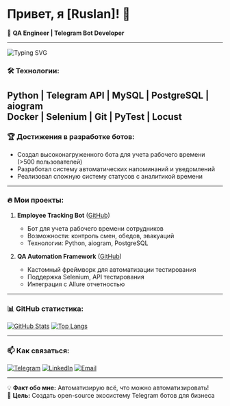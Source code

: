 # Привет, я [Ruslan]! 👋

🚀 **QA Engineer | Telegram Bot Developer**  

---
![Typing SVG](https://readme-typing-svg.herokuapp.com/?lines=QA+Engineer;Telegram+Bot+Developer;Python+Enthusiast)

### 🛠 Технологии:
Python | Telegram API | MySQL | PostgreSQL | aiogram  
Docker | Selenium | Git | PyTest | Locust
---

### 🏆 Достижения в разработке ботов:
- Создал высоконагруженного бота для учета рабочего времени (>500 пользователей)
- Разработал систему автоматических напоминаний и уведомлений
- Реализовал сложную систему статусов с аналитикой времени


---

### 🔥 Мои проекты:
1. **Employee Tracking Bot** ([GitHub](ссылка))  
   - Бот для учета рабочего времени сотрудников
   - Возможности: контроль смен, обедов, эвакуаций
   - Технологии: Python, aiogram, PostgreSQL

2. **QA Automation Framework** ([GitHub](ссылка))  
   - Кастомный фреймворк для автоматизации тестирования
   - Поддержка Selenium, API тестирования
   - Интеграция с Allure отчетностью

---

### 📊 GitHub статистика:
[![GitHub Stats](https://github-readme-stats.vercel.app/api?username=ваш-ник&show_icons=true&theme=radical)](https://github.com/ваш-ник)
[![Top Langs](https://github-readme-stats.vercel.app/api/top-langs/?username=ваш-ник&layout=compact&theme=radical)](https://github.com/ваш-ник)

---

### 📫 Как связаться:
[![Telegram](https://img.shields.io/badge/-Telegram-26A5E4?logo=telegram&logoColor=white)](https://t.me/ваш-ник)
[![LinkedIn](https://img.shields.io/badge/-LinkedIn-0A66C2?logo=linkedin&logoColor=white)](https://linkedin.com/in/ваш-ник)
[![Email](https://img.shields.io/badge/-Email-D14836?logo=gmail&logoColor=white)](mailto:ваш-email)

---

💡 **Факт обо мне:** Автоматизирую всё, что можно автоматизировать!  
🎯 **Цель:** Создать open-source экосистему Telegram ботов для бизнеса


